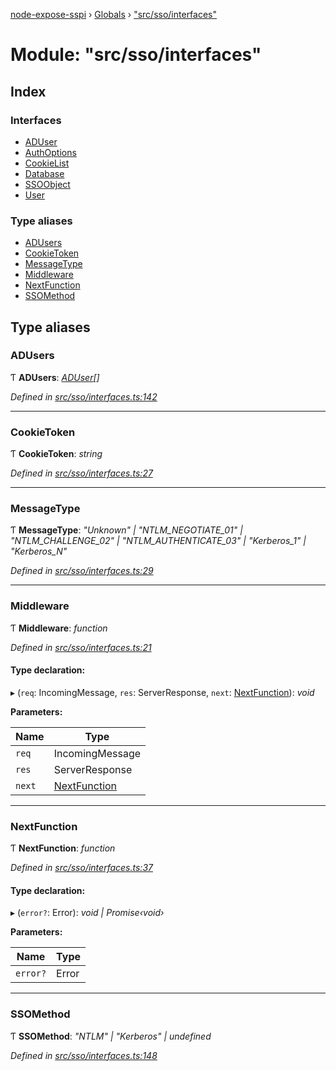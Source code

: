 [node-expose-sspi](../README.md) › [Globals](../globals.md) › ["src/sso/interfaces"](_src_sso_interfaces_.md)

# Module: "src/sso/interfaces"

## Index

### Interfaces

* [ADUser](../interfaces/_src_sso_interfaces_.aduser.md)
* [AuthOptions](../interfaces/_src_sso_interfaces_.authoptions.md)
* [CookieList](../interfaces/_src_sso_interfaces_.cookielist.md)
* [Database](../interfaces/_src_sso_interfaces_.database.md)
* [SSOObject](../interfaces/_src_sso_interfaces_.ssoobject.md)
* [User](../interfaces/_src_sso_interfaces_.user.md)

### Type aliases

* [ADUsers](_src_sso_interfaces_.md#adusers)
* [CookieToken](_src_sso_interfaces_.md#cookietoken)
* [MessageType](_src_sso_interfaces_.md#messagetype)
* [Middleware](_src_sso_interfaces_.md#middleware)
* [NextFunction](_src_sso_interfaces_.md#nextfunction)
* [SSOMethod](_src_sso_interfaces_.md#ssomethod)

## Type aliases

###  ADUsers

Ƭ **ADUsers**: *[ADUser](../interfaces/_src_sso_interfaces_.aduser.md)[]*

*Defined in [src/sso/interfaces.ts:142](https://github.com/jlguenego/node-expose-sspi/blob/9a7ed80/src/sso/interfaces.ts#L142)*

___

###  CookieToken

Ƭ **CookieToken**: *string*

*Defined in [src/sso/interfaces.ts:27](https://github.com/jlguenego/node-expose-sspi/blob/9a7ed80/src/sso/interfaces.ts#L27)*

___

###  MessageType

Ƭ **MessageType**: *"Unknown" | "NTLM_NEGOTIATE_01" | "NTLM_CHALLENGE_02" | "NTLM_AUTHENTICATE_03" | "Kerberos_1" | "Kerberos_N"*

*Defined in [src/sso/interfaces.ts:29](https://github.com/jlguenego/node-expose-sspi/blob/9a7ed80/src/sso/interfaces.ts#L29)*

___

###  Middleware

Ƭ **Middleware**: *function*

*Defined in [src/sso/interfaces.ts:21](https://github.com/jlguenego/node-expose-sspi/blob/9a7ed80/src/sso/interfaces.ts#L21)*

#### Type declaration:

▸ (`req`: IncomingMessage, `res`: ServerResponse, `next`: [NextFunction](_src_sso_interfaces_.md#nextfunction)): *void*

**Parameters:**

Name | Type |
------ | ------ |
`req` | IncomingMessage |
`res` | ServerResponse |
`next` | [NextFunction](_src_sso_interfaces_.md#nextfunction) |

___

###  NextFunction

Ƭ **NextFunction**: *function*

*Defined in [src/sso/interfaces.ts:37](https://github.com/jlguenego/node-expose-sspi/blob/9a7ed80/src/sso/interfaces.ts#L37)*

#### Type declaration:

▸ (`error?`: Error): *void | Promise‹void›*

**Parameters:**

Name | Type |
------ | ------ |
`error?` | Error |

___

###  SSOMethod

Ƭ **SSOMethod**: *"NTLM" | "Kerberos" | undefined*

*Defined in [src/sso/interfaces.ts:148](https://github.com/jlguenego/node-expose-sspi/blob/9a7ed80/src/sso/interfaces.ts#L148)*

